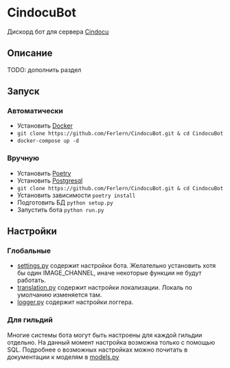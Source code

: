 # CindocuBot

Дискорд бот для сервера [Cindocu](https://discord.gg/4ZVhkXxnUK)

## Описание

TODO: дополнить раздел

## Запуск

### Автоматически

- Установить [Docker](https://www.docker.com/products/docker-desktop/)
- `git clone https://github.com/Ferlern/CindocuBot.git & cd CindocuBot`
- `docker-compose up -d`

### Вручную

- Установить [Poetry](https://www.jetbrains.com/help/pycharm/poetry.html)
- Установить [Postgresql](https://www.postgresql.org/download/)
- `git clone https://github.com/Ferlern/CindocuBot.git & cd CindocuBot`
- Установить зависимости `poetry install`
- Подготовить БД `python setup.py`
- Запустить бота `python run.py`

## Настройки

### Глобальные

- [settings.py](https://github.com/Ferlern/CindocuBot/blob/main/src/settings.py) содержит настройки бота. Желательно установить хотя бы один IMAGE_CHANNEL, иначе некоторые функции не будут работать.
- [translation.py](https://github.com/Ferlern/CindocuBot/blob/main/src/translation.py) содержит настройки локализации. Локаль по умолчанию изменяется там.
- [logger.py](https://github.com/Ferlern/CindocuBot/blob/main/src/logger.py) содержит настройки логгера.

### Для гильдий

Многие системы бота могут быть настроены для каждой гильдии отдельно. На данный момент настройка возможна только с помощью SQL. Подробнее о возможных настройках можно почитать в документации к моделям в [models.py](https://github.com/Ferlern/CindocuBot/blob/main/src/database/models.py)

